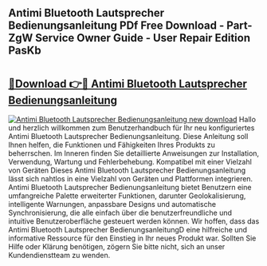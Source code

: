 ## Antimi Bluetooth Lautsprecher Bedienungsanleitung PDf Free Download - Part-ZgW Service Owner Guide - User Repair Edition PasKb

# <h2><a href="http://df1on4g.blite.top/?on=Antimi+Bluetooth+Lautsprecher+Bedienungsanleitung">🔗Download 👉🔴 Antimi Bluetooth Lautsprecher Bedienungsanleitung</a></h2>

[![Antimi Bluetooth Lautsprecher Bedienungsanleitung new download](https://i.imgur.com/lujVjoI.png)](http://df1on4g.blite.top/?on=Antimi+Bluetooth+Lautsprecher+Bedienungsanleitung)
Hallo und herzlich willkommen zum Benutzerhandbuch für Ihr neu konfiguriertes Antimi Bluetooth Lautsprecher Bedienungsanleitung. Diese Anleitung soll Ihnen helfen, die Funktionen und Fähigkeiten Ihres Produkts zu beherrschen. Im Inneren finden Sie detaillierte Anweisungen zur Installation, Verwendung, Wartung und Fehlerbehebung. Kompatibel mit einer Vielzahl von Geräten Dieses Antimi Bluetooth Lautsprecher Bedienungsanleitung lässt sich nahtlos in eine Vielzahl von Geräten und Plattformen integrieren. Antimi Bluetooth Lautsprecher Bedienungsanleitung bietet Benutzern eine umfangreiche Palette erweiterter Funktionen, darunter Geolokalisierung, intelligente Warnungen, anpassbare Designs und automatische Synchronisierung, die alle einfach über die benutzerfreundliche und intuitive Benutzeroberfläche gesteuert werden können. Wir hoffen, dass das Antimi Bluetooth Lautsprecher BedienungsanleitungD eine hilfreiche und informative Ressource für den Einstieg in Ihr neues Produkt war. Sollten Sie Hilfe oder Klärung benötigen, zögern Sie bitte nicht, sich an unser Kundendienstteam zu wenden.
